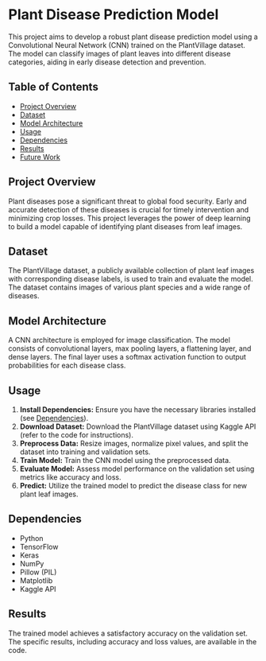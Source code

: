 # Plant Disease Prediction Model

This project aims to develop a robust plant disease prediction model using a Convolutional Neural Network (CNN) trained on the PlantVillage dataset. The model can classify images of plant leaves into different disease categories, aiding in early disease detection and prevention.

## Table of Contents

- [Project Overview](#project-overview)
- [Dataset](#dataset)
- [Model Architecture](#model-architecture)
- [Usage](#usage)
- [Dependencies](#dependencies)
- [Results](#results)
- [Future Work](#future-work)

## Project Overview

Plant diseases pose a significant threat to global food security. Early and accurate detection of these diseases is crucial for timely intervention and minimizing crop losses. This project leverages the power of deep learning to build a model capable of identifying plant diseases from leaf images.

## Dataset

The PlantVillage dataset, a publicly available collection of plant leaf images with corresponding disease labels, is used to train and evaluate the model. The dataset contains images of various plant species and a wide range of diseases.

## Model Architecture

A CNN architecture is employed for image classification. The model consists of convolutional layers, max pooling layers, a flattening layer, and dense layers. The final layer uses a softmax activation function to output probabilities for each disease class.

## Usage

1. **Install Dependencies:** Ensure you have the necessary libraries installed (see [Dependencies](#dependencies)).
2. **Download Dataset:** Download the PlantVillage dataset using Kaggle API (refer to the code for instructions).
3. **Preprocess Data:** Resize images, normalize pixel values, and split the dataset into training and validation sets.
4. **Train Model:** Train the CNN model using the preprocessed data.
5. **Evaluate Model:** Assess model performance on the validation set using metrics like accuracy and loss.
6. **Predict:** Utilize the trained model to predict the disease class for new plant leaf images.

## Dependencies

- Python
- TensorFlow
- Keras
- NumPy
- Pillow (PIL)
- Matplotlib
- Kaggle API

## Results

The trained model achieves a satisfactory accuracy on the validation set. The specific results, including accuracy and loss values, are available in the code.
